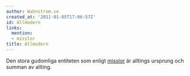 ```yaml
---
author: Wahnstrom.se
created_at: '2011-01-05T17:06:57Z'
id: Allmodern
links:
  mention:
  - misslor
title: Allmodern
---
```


Den stora gudomliga entiteten som enligt [misslor] är alltings ursprung och summan av allting.

  [misslor]: misslor